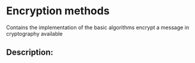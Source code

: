 # Encryption methods

Contains the implementation of the basic algorithms encrypt a message in cryptography available

## Description:

